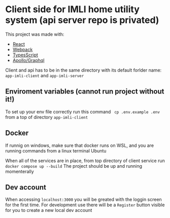 # Client side for IMLI home utility system (api server repo is privated)

This project was made with:

* [React](https://react.dev/)
* [Webpack](https://webpack.js.org/)
* [TypesScript](https://github.com/microsoft/TypeScript)
* [Apollo/Graphql](https://www.apollographql.com/)

Client and api has to be in the same directory with its default forlder name: `app-imli-client` and `app-imli-server`

## Enviroment variables (cannot run project without it!)
To set up your env file correctly run this command ` cp .env.example .env` from a top of directory `app-imli-client`

## Docker
If runnig on windows, make sure that docker runs on WSL, and you are running commands from a linux terminal Ubuntu

When all of the services are in place, from top directory of client service run `docker compose up --build`
The project should be up and running momenterally

## Dev account
When accessing `localhost:3000` you will be greated with the loggin screen for the first time.
For development use there will be a `Register` button visible for you to create a new local dev account
